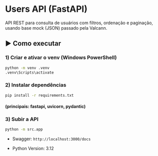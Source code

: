 # Users API (FastAPI)

API REST para consulta de usuários com filtros, ordenação e paginação, usando base mock (JSON) passado pela Valcann.

## ▶️ Como executar

### 1) Criar e ativar o venv (Windows PowerShell)
```bash
python -m venv .venv
.venv\Scripts\activate
```

### 2) Instalar dependências
```bash
pip install -r requirements.txt 
```
#### (principais: fastapi, uvicorn, pydantic)

### 3) Subir a API
```bash 
python -m src.app
```

* Swagger: `http://localhost:3000/docs`

* Python Version: 3.12
